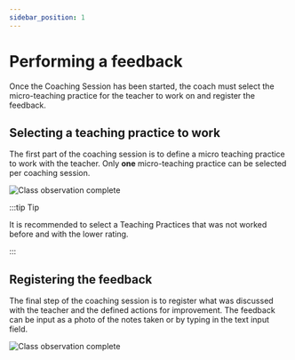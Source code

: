 ```yaml
---
sidebar_position: 1
---
```


# Performing a feedback

Once the Coaching Session has been started, the coach must select the micro-teaching practice for the teacher to work on and register the feedback.

## Selecting a teaching practice to work

The first part of the coaching session is to define a micro teaching practice to work with the teacher.
Only **one** micro-teaching practice can be selected per coaching session.

![Class observation complete](/img/coaching_process/select_micro_teaching_practice.png)

:::tip Tip

It is recommended to select a Teaching Practices that was not worked before and with the lower rating.

:::

## Registering the feedback

The final step of the coaching session is to register what was discussed with the teacher and the defined actions for improvement.
The feedback can be input as a photo of the notes taken or by typing in the text input field.

![Class observation complete](/img/coaching_process/feedback_content.png)